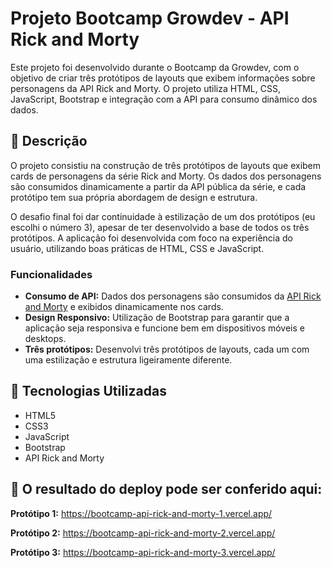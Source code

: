 # Projeto Bootcamp Growdev - API Rick and Morty

Este projeto foi desenvolvido durante o Bootcamp da Growdev, com o objetivo de criar três protótipos de layouts que exibem informações sobre personagens da API Rick and Morty. 
O projeto utiliza HTML, CSS, JavaScript, Bootstrap e integração com a API para consumo dinâmico dos dados.

## 📌 Descrição

O projeto consistiu na construção de três protótipos de layouts que exibem cards de personagens da série Rick and Morty. 
Os dados dos personagens são consumidos dinamicamente a partir da API pública da série, e cada protótipo tem sua própria abordagem de design e estrutura.

O desafio final foi dar continuidade à estilização de um dos protótipos (eu escolhi o número 3), apesar de ter desenvolvido a base de todos os três protótipos. 
A aplicação foi desenvolvida com foco na experiência do usuário, utilizando boas práticas de HTML, CSS e JavaScript.

### Funcionalidades

- **Consumo de API:** Dados dos personagens são consumidos da [API Rick and Morty](https://rickandmortyapi.com/) e exibidos dinamicamente nos cards.
- **Design Responsivo:** Utilização de Bootstrap para garantir que a aplicação seja responsiva e funcione bem em dispositivos móveis e desktops.
- **Três protótipos:** Desenvolvi três protótipos de layouts, cada um com uma estilização e estrutura ligeiramente diferente.

## 🧰 Tecnologias Utilizadas

- HTML5
- CSS3
- JavaScript
- Bootstrap
- API Rick and Morty

## 🚀 O resultado do deploy pode ser conferido aqui:

**Protótipo 1:**
https://bootcamp-api-rick-and-morty-1.vercel.app/

**Protótipo 2:**
https://bootcamp-api-rick-and-morty-2.vercel.app/

**Protótipo 3:**
https://bootcamp-api-rick-and-morty-3.vercel.app/


